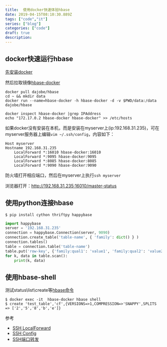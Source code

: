 ```yaml
---
title:  使用docker快速体验hbase
date: 2019-04-15T08:10:30.889Z
tags: ["code","it"]
series: ["blog"]
categories: ["code"]
draft: true
description:
---
```


docker快速运行hbase
----------
[先安装docker](https://github.com/smile365/blog/blob/master/docker.md)  

然后拉取镜像[hbase-docker](https://github.com/dajobe/hbase-docker)
```shell
docker pull dajobe/hbase
cd ~ && mkdir data
docker run --name=hbase-docker -h hbase-docker -d -v $PWD/data:/data dajobe/hbase

docker inspect hbase-docker |grep IPAddress
echo "172.17.0.2 hbase-docker hbase-docker" >> /etc/hosts

```

如果docker没有安装在本机，而是安装在myserver上(ip:192.168.31.235)，可在myserver服务器上编辑`vim ~/.ssh/config`，内容如下：  
```dsconfig
Host myserver
Hostname 192.168.31.235
    LocalForward *:16010 hbase-docker:16010
    LocalForward *:9095 hbase-docker:9095
    LocalForward *:8085 hbase-docker:8085
    LocalForward *:9090 hbase-docker:9090
```

防火墙打开相应端口，然后在myserver上执行`ssh myserver`

浏览器打开：http://192.168.31.235:16010/master-status


使用python连接hbase
----------

    $ pip install cython thriftpy happybase
    
```python
import happybase
server = '192.168.31.235'
connection = happybase.Connection(server, 9090)
connection.create_table('table-name', { 'family': dict() } )
connection.tables()
table = connection.table('table-name')
table.put('row-key', {'family:qual1': 'value1', 'family:qual2': 'value2'})
for k, data in table.scan():
	print(k, data)

```

使用hbase-shell
----------
测试status\list\create等[hbase命令](https://www.tutorialspoint.com/hbase/hbase_shell.htm)  

    $ docker exec -it  hbase-docker hbase shell
    $ create 'test_table','cf',{VERSIONS=>1,COMPRESSION=>'SNAPPY',SPLITS => ['2','5','8','b','e']}

参考  
- [SSH LocalForward](http://www.ruanyifeng.com/blog/2011/12/ssh_port_forwarding.html)
- [SSH Config](https://deepzz.com/post/how-to-setup-ssh-config.html)
- [SSH端口转发](https://www.cnblogs.com/520yang/articles/5405323.html)
